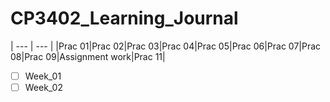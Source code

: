 # CP3402_Learning_Journal

| --- | --- |
|Prac 01|Prac 02|Prac 03|Prac 04|Prac 05|Prac 06|Prac 07|Prac 08|Prac 09|Assignment work|Prac 11|

- [ ] Week_01
- [ ] Week_02
